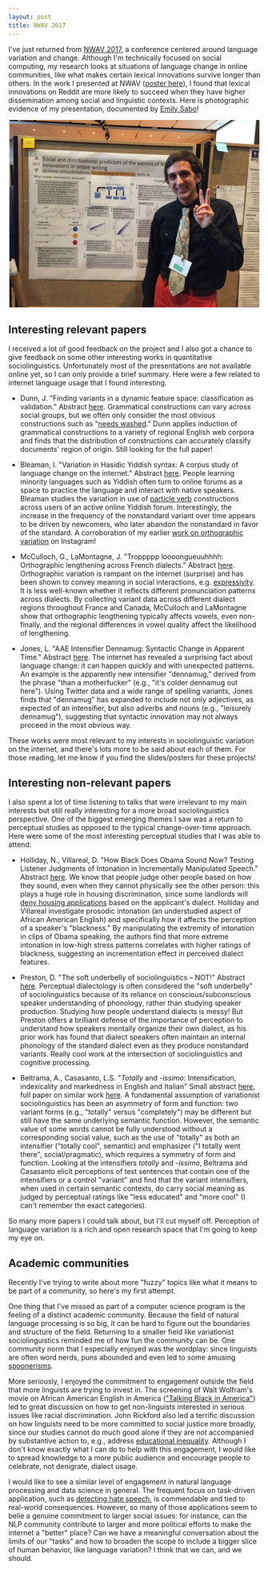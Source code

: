 ```yaml
---
layout: post
title: NWAV 2017
---
```


I've just returned from [NWAV 2017](https://english.wisc.edu/nwav46/), a conference centered around language variation and change. Although I'm technically focused on social computing, my research looks at situations of language change in online communities, like what makes certain lexical innovations survive longer than others. In the work I presented at NWAV ([poster here](../docs/NWAV_2017_poster.pdf)), I found that lexical innovations on Reddit are more likely to succeed when they have higher dissemination among social and linguistic contexts. Here is photographic evidence of my presentation, documented by [Emily Sabo](https://emilyraesabo.squarespace.com/)!

<center><img src="../docs/blog_images/NWAV_2017_poster.jpg" alt="Poster" style="width: 500px;"/></center>

## Interesting relevant papers

I received a lot of good feedback on the project and I also got a chance to give feedback on some other interesting works in quantitative sociolinguistics. Unfortunately most of the presentations are not available online yet, so I can only provide a brief summary. Here were a few related to internet language usage that I found interesting. 

- Dunn, J. "Finding variants in a dynamic feature space: classification as validation." 
Abstract [here](https://english.wisc.edu/nwav46/wp-content/uploads/2016/09/NWAV-46-Booklet-Nov3.pdf#page=116).
Grammatical constructions can vary across social groups, but we often only consider the most obvious constructions such as "[needs washed](https://web.stanford.edu/~gdoyle/papers/doyle-2014-eacl.pdf)." Dunn applies induction of grammatical constructions to a variety of regional English web corpora and finds that the distribution of constructions can accurately classify documents' region of origin. Still looking for the full paper!

- Bleaman, I. "Variation in Hasidic Yiddish syntax: A corpus study of language change on the internet."
Abstract [here](https://english.wisc.edu/nwav46/wp-content/uploads/2016/09/NWAV-46-Booklet-Nov3.pdf#page=80).
People learning minority languages such as Yiddish often turn to online forums as a space to practice the language and interact with native speakers. Bleaman studies the variation in use of [particle verb](https://en.wikipedia.org/wiki/Phrasal_verb) constructions across users of an active online Yiddish forum. Interestingly, the increase in the frequency of the nonstandard variant over time appears to be driven by newcomers, who later abandon the nonstandard in favor of the standard. A corroboration of my earlier [work on orthographic variation](../docs/DiVar_2017.pdf) on Instagram!

- McCulloch, G., LaMontagne, J. "Troppppp loooongueuuhhhh: Orthographic lengthening across French dialects."
Abstract [here](https://english.wisc.edu/nwav46/wp-content/uploads/2016/09/NWAV-46-Booklet-Nov3.pdf#page=176).
Orthographic variation is rampant on the internet (surprise) and has been shown to convey meaning in social interactions, e.g. [expressivity](https://www.indiana.edu/~iulcwp/wp/article/download/08-22A/160). It is less well-known whether it reflects different pronunciation patterns across dialects. By collecting variant data across different dialect regions throughout France and Canada, McCulloch and LaMontagne show that orthographic lengthening typically affects vowels, even non-finally, and the regional differences in vowel quality affect the likelihood of lengthening. 

- Jones, L. "AAE Intensifier Dennamug: Syntactic Change in Apparent Time."
Abstract [here](https://english.wisc.edu/nwav46/wp-content/uploads/2016/09/NWAV-46-Booklet-Nov3.pdf#page=152).
The internet has revealed a surprising fact about language change: it can happen quickly and with unexpected patterns. An example is the apparently new intensifier "dennamug," derived from the phrase "than a motherfucker" (e.g., "it's colder dennamug out here"). Using Twitter data and a wide range of spelling variants, Jones finds that "dennamug" has expanded to include not only adjectives, as expected of an intensifier, but also adverbs and nouns (e.g., "leisurely dennamug"), suggesting that syntactic innovation may not always proceed in the most obvious way.

These works were most relevant to my interests in sociolinguistic variation on the internet, and there's lots more to be said about each of them. For those reading, let me know if you find the slides/posters for these projects!

## Interesting non-relevant papers

I also spent a lot of time listening to talks that were irrelevant to my main interests but still really interesting for a more broad sociolinguistics perspective. One of the biggest emerging themes I saw was a return to perceptual studies as opposed to the typical change-over-time approach. Here were some of the most interesting perceptual studies that I was able to attend:

- Holliday, N., Villareal, D. "How Black Does Obama Sound Now? Testing Listener Judgments of Intonation in
Incrementally Manipulated Speech."
Abstract [here](https://english.wisc.edu/nwav46/wp-content/uploads/2016/09/NWAV-46-Booklet-Nov3.pdf#page=145).
We know that people judge other people based on how they sound, even when they cannot physically see the other person: this plays a huge role in housing discrimination, since some landlords will [deny housing applications](http://journals.sagepub.com/doi/pdf/10.1177/10780870122184957) based on the applicant's dialect. Holliday and Villareal investigate prosodic intonation (an understudied aspect of African American English) and specifically how it affects the perception of a speaker's "blackness." By manipulating the extremity of intonation in clips of Obama speaking, the authors find that more extreme intonation in low-high stress patterns correlates with higher ratings of blackness, suggesting an incrementation effect in perceived dialect features.

- Preston, D. "The soft underbelly of sociolinguistics – NOT!"
Abstract [here](https://english.wisc.edu/nwav46/wp-content/uploads/2016/09/NWAV-46-Booklet-Nov3.pdf#page=203).
Perceptual dialectology is often considered the "soft underbelly" of sociolinguistics because of its reliance on conscious/subconscious speaker understanding of phonology, rather than studying speaker production. Studying how people understand dialects is messy! But Preston offers a brilliant defense of the importance of perception to understand how speakers mentally organize their own dialect, as his prior work has found that dialect speakers often maintain an internal phonology of the standard dialect even as they produce nonstandard variants. Really cool work at the intersection of sociolinguistics and cognitive processing.

- Beltrama, A., Casasanto, L.S. "*Totally* and *-issimo*:
Intensification, indexicality and markedness in English and Italian"
Small abstract [here](https://english.wisc.edu/nwav46/wp-content/uploads/2016/09/NWAV-46-Booklet-Nov3.pdf#page=56), full paper on similar work [here](https://andreabeltrama.files.wordpress.com/2017/05/beltrama_et_al-2017-journal_of_sociolinguistics-1.pdf).
A fundamental assumption of variationist sociolinguistics has been an asymmetry of form and function: two variant forms (e.g., "totally" versus "completely") may be different but still have the same underlying semantic function. However, the semantic value of some words cannot be fully understood without a corresponding social value, such as the use of "totally" as both an intensifier ("totally cool", semantic) and emphasizer ("I totally went there", social/pragmatic), which requires a symmetry of form and function. Looking at the intensifiers *totally* and *-issimo*, Beltrama and Casasanto elicit perceptions of test sentences that contain one of the intensifiers or a control "variant" and find that the variant intensifiers, when used in certain semantic contexts, do carry social meaning as judged by perceptual ratings like "less educated" and "more cool" (I can't remember the exact categories).

So many more papers I could talk about, but I'll cut myself off. Perception of language variation is a rich and open research space that I'm going to keep my eye on.

## Academic communities

Recently I've trying to write about more "fuzzy" topics like what it means to be part of a community, so here's my first attempt.

One thing that I've missed as part of a computer science program is the feeling of a distinct academic community. 
Because the field of natural language processing is so big, it can be hard to figure out the boundaries and structure of the field.
Returning to a smaller field like variationist sociolinguistics reminded me of how fun the community can be.
One community norm that I especially enjoyed was the wordplay: since linguists are often word nerds, puns abounded and even led to some amusing [spoonerisms](https://twitter.com/jessgrieser/status/926970513221660673).

More seriously, I enjoyed the commitment to engagement outside the field that more linguists are trying to invest in.
The screening of Walt Wolfram's movie on African American English in America (["Talking Black in America"](https://www.talkingblackinamerica.org/)) led to great discussion on how to get non-linguists interested in serious issues like racial discrimination.
John Rickford also led a terrific discussion on how linguists need to be more committed to social justice more broadly, since our studies cannot do much good alone if they are not accompanied by substantive action to, e.g., address [educational inequality](http://www.johnrickford.com/Writings/PapersAvailableOnline/TheOaklandEbonicsDecision/tabid/1140/Default.aspx).
Although I don't know exactly what I can do to help with this engagement, I would like to spread knowledge to a more public audience and encourage people to celebrate, not denigrate, dialect usage.

I would like to see a similar level of engagement in natural language processing and data science in general.
The frequent focus on task-driven application, such as [detecting hate speech](https://www.cc.gatech.edu/~eshwar3/uploads/3/8/0/4/38043045/chi2017-chandrasekharan-boc.pdf), is commendable and tied to real-world consequences.
However, so many of those applications seem to belie a genuine commitment to larger social issues: for instance, can the NLP community contribute to larger and more political efforts to make the internet a "better" place?
Can we have a meaningful conversation about the limits of our "tasks" and how to broaden the scope to include a bigger slice of human behavior, like language variation?
I think that we can, and we should.